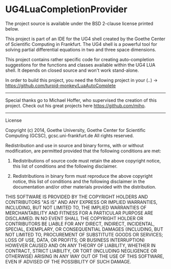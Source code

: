 UG4LuaCompletionProvider
=====================

The project source is available under the BSD 2-clause license printed below.

This project is part of an IDE for the UG4 shell created by the Goethe Center of Scientific Computing in Frankfurt.
The UG4 shell is a powerful tool for solving partial differential equations in two and three space dimensions.

This project contains rather specific code for creating auto-completion suggestions for the functions and classes available within the UG4 LUA shell. It depends on closed source and won't work stand-alone.

In order to build this project, you need the following project in your (..)
-> https://github.com/turpid-monkey/LuaAutoComplete

----------------------

Special thanks go to Michael Hoffer, who supervised the creation of this project.
Check out his great projects here https://github.com/miho.

----------------------

License

Copyright (c) 2014, Goethe University, Goethe Center for Scientific Computing (GCSC), gcsc.uni-frankfurt.de
All rights reserved.

Redistribution and use in source and binary forms, with or without modification, are permitted provided that the following conditions are met:

1. Redistributions of source code must retain the above copyright notice, this list of conditions and the following disclaimer.

2. Redistributions in binary form must reproduce the above copyright notice, this list of conditions and the following disclaimer in the documentation and/or other materials provided with the distribution.

THIS SOFTWARE IS PROVIDED BY THE COPYRIGHT HOLDERS AND CONTRIBUTORS "AS IS" AND ANY EXPRESS OR IMPLIED WARRANTIES, INCLUDING, BUT NOT LIMITED TO, THE IMPLIED WARRANTIES OF MERCHANTABILITY AND FITNESS FOR A PARTICULAR PURPOSE ARE DISCLAIMED. IN NO EVENT SHALL THE COPYRIGHT HOLDER OR CONTRIBUTORS BE LIABLE FOR ANY DIRECT, INDIRECT, INCIDENTAL, SPECIAL, EXEMPLARY, OR CONSEQUENTIAL DAMAGES (INCLUDING, BUT NOT LIMITED TO, PROCUREMENT OF SUBSTITUTE GOODS OR SERVICES; LOSS OF USE, DATA, OR PROFITS; OR BUSINESS INTERRUPTION) HOWEVER CAUSED AND ON ANY THEORY OF LIABILITY, WHETHER IN CONTRACT, STRICT LIABILITY, OR TORT (INCLUDING NEGLIGENCE OR OTHERWISE) ARISING IN ANY WAY OUT OF THE USE OF THIS SOFTWARE, EVEN IF ADVISED OF THE POSSIBILITY OF SUCH DAMAGE.
